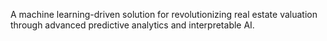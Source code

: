 A machine learning-driven solution for revolutionizing real estate valuation through advanced predictive analytics and interpretable AI.
